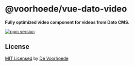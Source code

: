 # @voorhoede/vue-dato-video

**Fully optimized video component for videos from Dato CMS.**

[![npm version](https://img.shields.io/npm/v/@voorhoede/vue-dato-video)](https://www.npmjs.com/package/@voorhoede/vue-dato-video)

## License

[MIT Licensed](license) by [De Voorhoede](https://voorhoede.nl/)